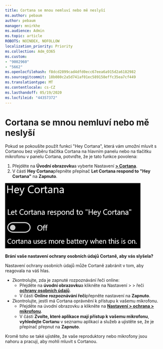 ```yaml
---
title: Cortana se mnou nemluví nebo mě neslyší
ms.author: pebaum
author: pebaum
manager: mnirkhe
ms.audience: Admin
ms.topic: article
ROBOTS: NOINDEX, NOFOLLOW
localization_priority: Priority
ms.collection: Adm_O365
ms.custom:
- "9002960"
- "5662"
ms.openlocfilehash: f8dcd2899cad4dfd0ecc67eea6a915d2a6182982
ms.sourcegitcommit: 18b080c2a5d741af01ec589158effc35ea7cf449
ms.translationtype: MT
ms.contentlocale: cs-CZ
ms.lasthandoff: 05/19/2020
ms.locfileid: "44357372"
---
```

# <a name="cortana-doesnt-talk-to-me-or-cant-hear-me"></a>Cortana se mnou nemluví nebo mě neslyší

Pokud se pokoušíte použít funkci "Hey Cortana", která vám umožní mluvit s Cortanou bez výběru tlačítka Cortana na hlavním panelu nebo na tlačítku mikrofonu v panelu Cortana, potvrďte, že je tato funkce povolena:

1. Přejděte na **Úvodní obrazovku**a vyberte Nastavení **[> Cortana](ms-settings:cortana?activationSource=GetHelp)**.
2. V části **Hey Cortana**přepněte přepínač **Let Cortana respond to "Hey Cortana"** na **Zapnuto**.

![Ahoj Cortana](media/hey-cortana.png)

**Brání vaše nastavení ochrany osobních údajů Cortaně, aby vás slyšela?**

Nastavení ochrany osobních údajů může Cortaně zabránit v tom, aby reagovala na váš hlas.
- Zkontrolujte, zda je zapnuté rozpoznávání řeči online:
    - Přejděte na **úvodní obrazovku**a klikněte na Nastavení > > řeči **[ochrany osobních údajů](ms-settings:privacy-speech?activationSource=GetHelp)**.
    - V části **Online rozpoznávání řeči**přepněte nastavení na **Zapnuto**.
- Zkontrolujte, jestli má Cortana oprávnění k přístupu k vašemu mikrofonu. 
    - Přejděte na úvodní obrazovku a klikněte na **[Nastavení > ochrana > mikrofonu](ms-settings:privacy-microphone?activationSource=GetHelp)**.
    - V části **Zvolte, které aplikace mají přístup k vašemu mikrofonu**, **vyhledejte Cortanu** v seznamu aplikací a služeb a ujistěte se, že je přepínač přepnut na **Zapnuto**.

Kromě toho se také ujistěte, že vaše reproduktory nebo mikrofony jsou nahoru a pracují, aby mohli mluvit s Cortanou.
